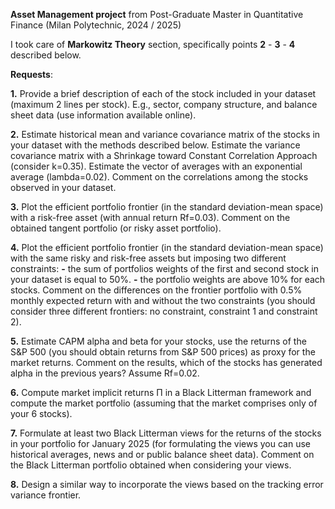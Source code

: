 **Asset Management project** from Post-Graduate Master in Quantitative Finance (Milan Polytechnic, 2024 / 2025)

I took care of **Markowitz Theory** section, specifically points **2** - **3** - **4** described below.


**Requests**:

**1.** Provide a brief description of each of the stock included in your dataset (maximum 2 lines per stock). E.g., sector, company structure, and balance sheet data (use 
       information available online).

**2.** Estimate historical mean and variance covariance matrix of the stocks in your dataset with the methods described below. Estimate the variance covariance matrix with a 
       Shrinkage toward Constant Correlation Approach (consider k=0.35). Estimate the vector of averages with an exponential average (lambda=0.02). Comment on the 
       correlations among the stocks observed in your dataset.

**3.** Plot the efficient portfolio frontier (in the standard deviation-mean space) with a risk-free asset (with annual return Rf=0.03). Comment on the obtained tangent 
       portfolio (or risky asset portfolio).

**4.** Plot the efficient portfolio frontier (in the standard deviation-mean space) with the same risky and risk-free assets but imposing two different constraints:
      **-** the sum of portfolios weights of the first and second stock in your dataset is equal to 50%.
      **-** the portfolio weights are above 10% for each stocks.
      Comment on the differences on the frontier portfolio with 0.5% monthly expected return with and without the two constraints (you should consider three different 
      frontiers: no constraint, constraint 1 and constraint 2).

**5.** Estimate CAPM alpha and beta for your stocks, use the returns of the S&P 500 (you should obtain returns from S&P 500 prices) as proxy for the market returns. Comment 
       on the results, which of the stocks has generated alpha in the previous years? Assume Rf=0.02.

**6.** Compute market implicit returns Π in a Black Litterman framework and compute the market portfolio (assuming that the market comprises only of your 6 stocks).

**7.** Formulate at least two Black Litterman views for the returns of the stocks in your portfolio for January 2025 (for formulating the views you can use historical 
       averages, news and or public balance sheet data). Comment on the Black Litterman portfolio obtained when considering your views.

**8.** Design a similar way to incorporate the views based on the tracking error variance frontier.
